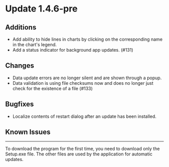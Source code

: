 # Update 1.4.6-pre

## Additions
- Add ability to hide lines in charts by clicking on the corresponding name in the chart's legend.
- Add a status indicator for background app updates. (#131)

## Changes
- Data update errors are no longer silent and are shown through a popup.
- Data validation is using file checksums now and does no longer just check for the existence of a file (#133)

## Bugfixes
- Localize contents of restart dialog after an update has been installed.

## Known Issues

___
To download the program for the first time, you need to download only the Setup.exe file. The other files are used by
the application for automatic updates.
